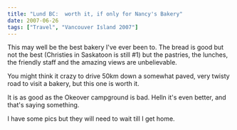 ```yaml
---
title: "Lund BC:  worth it, if only for Nancy's Bakery"
date: 2007-06-26
tags: ["Travel", "Vancouver Island 2007"]
---
```


This may well be the best bakery I've ever been to. The bread is good but not the best (Christies in Saskatoon is still #1) but the pastries, the lunches, the friendly staff and the amazing views are unbelievable.

You might think it crazy to drive 50km down a somewhat paved, very twisty road to visit a bakery, but this one is worth it.

It is as good as the Okeover campground is bad. Helln it's even better, and that's saying something.

I have some pics but they will need to wait till I get home.
